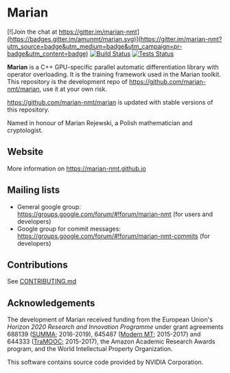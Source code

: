 Marian
======

[![Join the chat at https://gitter.im/marian-nmt](https://badges.gitter.im/amunmt/marian.svg)](https://gitter.im/marian-nmt?utm_source=badge&utm_medium=badge&utm_campaign=pr-badge&utm_content=badge)
[![Build Status](http://vali.inf.ed.ac.uk/jenkins/buildStatus/icon?job=marian-dev)](http://vali.inf.ed.ac.uk/jenkins/job/marian-dev/)
[![Tests Status](http://vali.inf.ed.ac.uk/jenkins/buildStatus/icon?job=marian-regression-tests)](http://vali.inf.ed.ac.uk/jenkins/job/marian-regression-tests/)

**Marian** is a C++ GPU-specific parallel automatic differentiation library
with operator overloading. It is the training framework used in the Marian
toolkit. This repository is the development repo of
https://github.com/marian-nmt/marian, use it at your own risk.

https://github.com/marian-nmt/marian is updated with stable versions of this
repository.

Named in honour of Marian Rejewski, a Polish mathematician and cryptologist.

## Website

More information on https://marian-nmt.github.io

## Mailing lists

* General google group: https://groups.google.com/forum/#!forum/marian-nmt (for users and developers)
* Google group for commit messages: https://groups.google.com/forum/#!forum/marian-nmt-commits (for developers)

## Contributions

See [CONTRIBUTING.md](https://github.com/marian-nmt/marian-dev/blob/master/CONTRIBUTING.md)

## Acknowledgements

The development of Marian received funding from the European Union's
_Horizon 2020 Research and Innovation Programme_ under grant agreements
688139 ([SUMMA](http://www.summa-project.eu); 2016-2019),
645487 ([Modern MT](http://www.modernmt.eu); 2015-2017) and
644333 ([TraMOOC](http://tramooc.eu/); 2015-2017),
the Amazon Academic Research Awards program, and
the World Intellectual Property Organization.

This software contains source code provided by NVIDIA Corporation.
